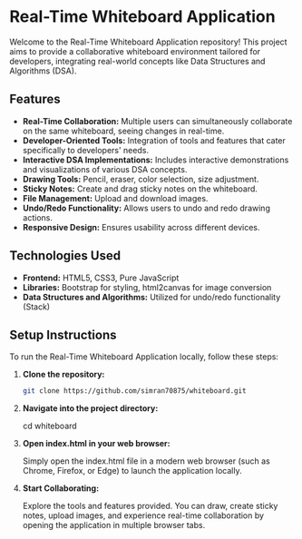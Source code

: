 # Real-Time Whiteboard Application

Welcome to the Real-Time Whiteboard Application repository! This project aims to provide a collaborative whiteboard environment tailored for developers, integrating real-world concepts like Data Structures and Algorithms (DSA).

## Features

- **Real-Time Collaboration:** Multiple users can simultaneously collaborate on the same whiteboard, seeing changes in real-time.
- **Developer-Oriented Tools:** Integration of tools and features that cater specifically to developers' needs.
- **Interactive DSA Implementations:** Includes interactive demonstrations and visualizations of various DSA concepts.
- **Drawing Tools:** Pencil, eraser, color selection, size adjustment.
- **Sticky Notes:** Create and drag sticky notes on the whiteboard.
- **File Management:** Upload and download images.
- **Undo/Redo Functionality:** Allows users to undo and redo drawing actions.
- **Responsive Design:** Ensures usability across different devices.

## Technologies Used

- **Frontend:** HTML5, CSS3, Pure JavaScript
- **Libraries:** Bootstrap for styling, html2canvas for image conversion
- **Data Structures and Algorithms:** Utilized for undo/redo functionality (Stack)

## Setup Instructions

To run the Real-Time Whiteboard Application locally, follow these steps:

1. **Clone the repository:**

   ```bash
   git clone https://github.com/simran70875/whiteboard.git

   ```

2. **Navigate into the project directory:**

   cd whiteboard

3. **Open index.html in your web browser:**

   Simply open the index.html file in a modern web browser (such as Chrome, Firefox, or Edge) to launch the application locally.

4. **Start Collaborating:**

   Explore the tools and features provided. You can draw, create sticky notes, upload images, and experience real-time collaboration by opening the application in multiple browser tabs.
